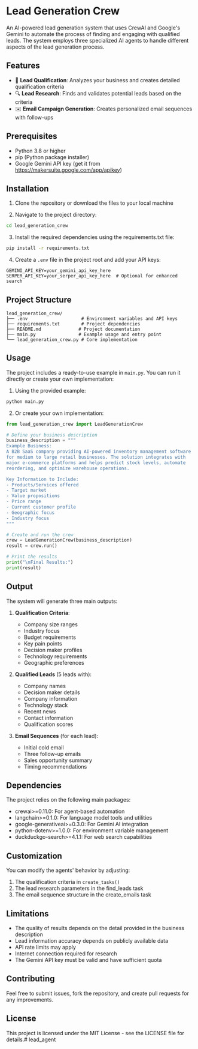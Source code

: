 # Lead Generation Crew

An AI-powered lead generation system that uses CrewAI and Google's Gemini to automate the process of finding and engaging with qualified leads. The system employs three specialized AI agents to handle different aspects of the lead generation process.

## Features

- 🎯 **Lead Qualification**: Analyzes your business and creates detailed qualification criteria
- 🔍 **Lead Research**: Finds and validates potential leads based on the criteria
- ✉️ **Email Campaign Generation**: Creates personalized email sequences with follow-ups

## Prerequisites

- Python 3.8 or higher
- pip (Python package installer)
- Google Gemini API key (get it from https://makersuite.google.com/app/apikey)

## Installation

1. Clone the repository or download the files to your local machine

2. Navigate to the project directory:
```bash
cd lead_generation_crew
```

3. Install the required dependencies using the requirements.txt file:
```bash
pip install -r requirements.txt
```

4. Create a `.env` file in the project root and add your API keys:
```
GEMINI_API_KEY=your_gemini_api_key_here
SERPER_API_KEY=your_serper_api_key_here  # Optional for enhanced search
```

## Project Structure
```
lead_generation_crew/
├── .env                    # Environment variables and API keys
├── requirements.txt        # Project dependencies
├── README.md              # Project documentation
├── main.py                # Example usage and entry point
└── lead_generation_crew.py # Core implementation
```

## Usage

The project includes a ready-to-use example in `main.py`. You can run it directly or create your own implementation:

1. Using the provided example:
```bash
python main.py
```

2. Or create your own implementation:

```python
from lead_generation_crew import LeadGenerationCrew

# Define your business description
business_description = """
Example Business:
A B2B SaaS company providing AI-powered inventory management software
for medium to large retail businesses. The solution integrates with
major e-commerce platforms and helps predict stock levels, automate
reordering, and optimize warehouse operations.

Key Information to Include:
- Products/Services offered
- Target market
- Value propositions
- Price range
- Current customer profile
- Geographic focus
- Industry focus
"""

# Create and run the crew
crew = LeadGenerationCrew(business_description)
result = crew.run()

# Print the results
print("\nFinal Results:")
print(result)
```

## Output

The system will generate three main outputs:

1. **Qualification Criteria**:
   - Company size ranges
   - Industry focus
   - Budget requirements
   - Key pain points
   - Decision maker profiles
   - Technology requirements
   - Geographic preferences

2. **Qualified Leads** (5 leads with):
   - Company names
   - Decision maker details
   - Company information
   - Technology stack
   - Recent news
   - Contact information
   - Qualification scores

3. **Email Sequences** (for each lead):
   - Initial cold email
   - Three follow-up emails
   - Sales opportunity summary
   - Timing recommendations

## Dependencies

The project relies on the following main packages:
- crewai>=0.11.0: For agent-based automation
- langchain>=0.1.0: For language model tools and utilities
- google-generativeai>=0.3.0: For Gemini AI integration
- python-dotenv>=1.0.0: For environment variable management
- duckduckgo-search>=4.1.1: For web search capabilities

## Customization

You can modify the agents' behavior by adjusting:

1. The qualification criteria in `create_tasks()`
2. The lead research parameters in the find_leads task
3. The email sequence structure in the create_emails task

## Limitations

- The quality of results depends on the detail provided in the business description
- Lead information accuracy depends on publicly available data
- API rate limits may apply
- Internet connection required for research
- The Gemini API key must be valid and have sufficient quota

## Contributing

Feel free to submit issues, fork the repository, and create pull requests for any improvements.

## License

This project is licensed under the MIT License - see the LICENSE file for details.#   l e a d _ a g e n t  
 
